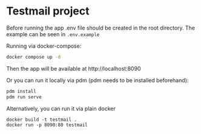 # Testmail project

Before running the app .env file should be created in the root directory.
The example can be seen in `.env.example`

Running via docker-compose:

```bash
docker compose up -d
```

Then the app will be available at http://localhost:8090

Or you can run it locally via pdm (pdm needs to be installed beforehand):

```bash
pdm install
pdm run serve
```

Alternatively, you can run it via plain docker
```
docker build -t testmail .
docker run -p 8090:80 testmail
```